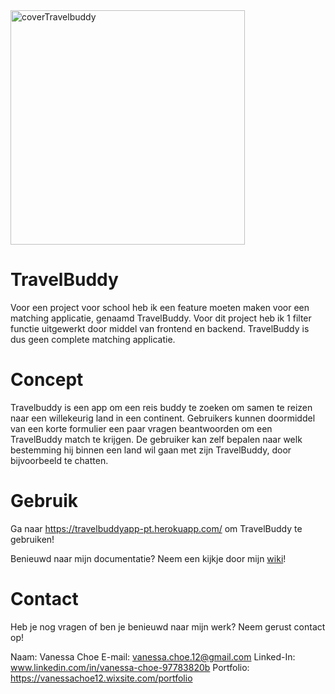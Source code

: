 <img src="images/coverTravelbuddy.png" width="375px" alt="coverTravelbuddy">

# TravelBuddy

Voor een project voor school heb ik een feature moeten maken voor een matching applicatie, genaamd TravelBuddy. Voor dit project heb ik 1 filter functie uitgewerkt door middel van frontend en backend. TravelBuddy is dus geen complete matching applicatie.

# Concept 

Travelbuddy is een app om een reis buddy te zoeken om samen te reizen naar een willekeurig land in een continent. Gebruikers kunnen doormiddel van een korte formulier een paar vragen beantwoorden om een TravelBuddy match te krijgen. De gebruiker kan zelf bepalen naar welk bestemming hij binnen een land wil gaan met zijn TravelBuddy, door bijvoorbeeld te chatten.      

# Gebruik

Ga naar https://travelbuddyapp-pt.herokuapp.com/ om TravelBuddy te gebruiken!

Benieuwd naar mijn documentatie? Neem een kijkje door mijn <a href="https://github.com/VanessaChoe/Project-Tech/wiki">wiki</a>!

# Contact

Heb je nog vragen of ben je benieuwd naar mijn werk? Neem gerust contact op!

Naam: Vanessa Choe
E-mail: vanessa.choe.12@gmail.com
Linked-In: www.linkedin.com/in/vanessa-choe-97783820b
Portfolio: https://vanessachoe12.wixsite.com/portfolio